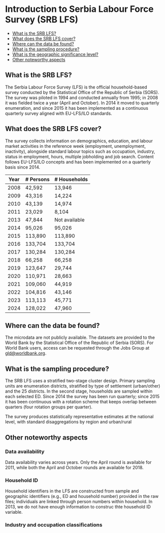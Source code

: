 # Introduction to Serbia Labour Force Survey (SRB LFS)

- [What is the SRB LFS?](#what-is-the-srb-lfs)
- [What does the SRB LFS cover?](#what-does-the-srb-lfs-cover)
- [Where can the data be found?](#where-can-the-data-be-found)
- [What is the sampling procedure?](#what-is-the-sampling-procedure)
- [What is the geographic significance level?](#what-is-the-geographic-significance-level)
- [Other noteworthy aspects](#other-noteworthy-aspects)

## What is the SRB LFS?
The Serbia Labour Force Survey (LFS) is the official household-based survey conducted by the Statistical Office of the Republic of Serbia (SORS). The survey was piloted in 1994 and conducted annually from 1995; in 2008 it was fielded twice a year (April and October). In 2014 it moved to quarterly enumeration, and since 2015 it has been implemented as a continuous quarterly survey aligned with EU-LFS/ILO standards. 

## What does the SRB LFS cover?
The survey collects information on demographics, education, and labour market activities in the reference week (employment, unemployment, inactivity), alongside standard labour topics such as occupation, industry, status in employment, hours, multiple jobholding and job search. Content follows EU-LFS/ILO concepts and has been implemented on a quarterly basis since 2014.

| Year | # Persons | # Households |
|------|------------|--------------|
| 2008 | 42,592     | 13,946       |
| 2009 | 43,316     | 14,224       |
| 2010 | 43,139     | 14,974       |
| 2011 | 23,029     | 8,104        |
| 2013 | 47,844     | Not available       |
| 2014 | 95,026     | 95,026       |
| 2015 | 113,890    | 113,890      |
| 2016 | 133,704    | 133,704      |
| 2017 | 130,284    | 130,284      |
| 2018 | 66,258     | 66,258       |
| 2019 | 123,647    | 29,744       |
| 2020 | 110,971    | 28,663       |
| 2021 | 109,060    | 44,919       |
| 2022 | 104,816    | 43,146       |
| 2023 | 113,113    | 45,771       |
| 2024 | 128,022    | 47,960       |


## Where can the data be found?
The microdata are not publicly available. The datasets are provided to the World Bank by the Statistical Office of the Republic of Serbia (SORS). For World Bank users, access can be requested through the Jobs Group at gld@worldbank.org.

## What is the sampling procedure?
The SRB LFS uses a stratified two-stage cluster design. Primary sampling units are enumeration districts, stratified by type of settlement (urban/other) and the 25 districts. In the second stage, households are sampled within each selected ED. Since 2014 the survey has been run quarterly; since 2015 it has been continuous with a rotation scheme that keeps overlap between quarters (four rotation groups per quarter). 

The survey produces statistically representative estimates at the national level, with standard disaggregations by region and urban/rural 


## Other noteworthy aspects

### Data availability
Data availability varies across years. Only the April round is available for 2011, while both the April and October rounds are available for 2018.


### Household ID
Household identifiers in the LFS are constructed from sample and geographic identifiers (e.g., ED and household number) provided in the raw files; individuals are linked through person numbers within household. In 2013, we do not have enough information to construc thte household ID variable. 

### Industry and occupation classifications
